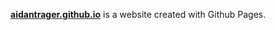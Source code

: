 [**aidantrager.github.io**](https://aidantrager.github.io/) is a website created with Github Pages.
